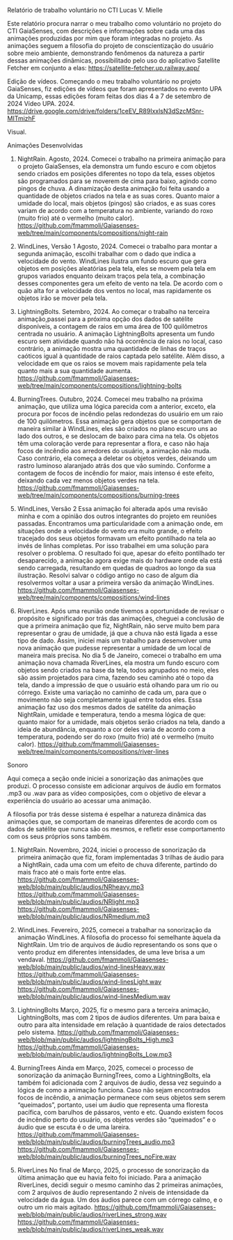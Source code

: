 Relatório de trabalho voluntário no CTI
Lucas V. Mielle

Este relatório procura narrar o meu trabalho como voluntário no projeto do CTI GaiaSenses, com descrições e informações sobre cada uma das animações produzidas por mim que foram integradas no projeto. As animações seguem a filosofia do projeto de conscientização do usuário sobre meio ambiente, demonstrando fenômenos da natureza a partir dessas animações dinâmicas, possibilitado pelo uso do aplicativo Satellite Fetcher em conjunto a elas: https://satellite-fetcher.up.railway.app/ 

Edição de vídeos.
Começando o meu trabalho voluntário no projeto GaiaSenses, fiz edições de vídeos que foram apresentados no evento UPA da Unicamp, essas edições foram feitas dos dias 4 a 7 de setembro de 2024
Vídeo UPA. 2024. https://drive.google.com/drive/folders/1ceEV_R89IxxlsN3dSzcMSnr-MITmizhF



Visual.

Animações Desenvolvidas

1. NightRain.
Agosto, 2024.
Comecei o trabalho na primeira animação para o projeto GaiaSenses, ela demonstra um fundo escuro e com objetos sendo criados em posições diferentes no topo da tela, esses objetos são programados para se moverem de cima para baixo, agindo como pingos de chuva. 
A dinamização desta animação foi feita usando a quantidade de objetos criados na tela e as suas cores. Quanto maior a umidade do local, mais objetos (pingos) são criados, e as suas cores variam de acordo com a temperatura no ambiente, variando do roxo (muito frio) até o vermelho (muito calor).
https://github.com/fmammoli/Gaiasenses-web/tree/main/components/compositions/night-rain


2.  WindLines, Versão 1
Agosto, 2024.
Comecei o trabalho para montar a segunda animação, escolhi trabalhar com o dado que indica a velocidade do vento. WindLines ilustra um fundo escuro que gera objetos em posições aleatórias pela tela, eles se movem pela tela em grupos variados enquanto deixam traços pela tela, a combinação desses componentes gera um efeito de vento na tela. 
De acordo com o quão alta for a velocidade dos ventos no local, mas rapidamente os objetos irão se mover pela tela.


3.  LightningBolts.
Setembro, 2024. Ao começar o trabalho na terceira animação,passei para a próxima opção dos dados de satélite disponíveis, a contagem de raios em uma área de 100 quilômetros centrada no usuário. 
A animação LightningBolts apresenta um fundo escuro sem atividade quando não há ocorrência de raios no local, caso contrário, a animação mostra uma quantidade de linhas de traços caóticos igual à quantidade de raios captada pelo satélite. Além disso, a velocidade em que os raios se movem mais rapidamente pela tela quanto mais a sua quantidade aumenta.
https://github.com/fmammoli/Gaiasenses-web/tree/main/components/compositions/lightning-bolts


4.  BurningTrees.
Outubro, 2024. Comecei meu trabalho na próxima animação, que utiliza uma lógica parecida com a anterior, exceto, ela procura por focos de incêndio pelas redondezas do usuário em um raio de 100 quilômetros. 
Essa animação gera objetos que se comportam de maneira similar à WindLines, eles são criados no plano escuro uns ao lado dos outros, e se deslocam de baixo para cima na tela.
Os objetos têm uma coloração verde para representar a flora, e caso não haja focos de incêndio aos arredores do usuário, a animação não muda. Caso contrário, ela começa a deletar os objetos verdes, deixando um rastro luminoso alaranjado atrás dos que vão sumindo. Conforme a contagem de focos de incêndio for maior, mais intenso é este efeito, deixando cada vez menos objetos verdes na tela.
https://github.com/fmammoli/Gaiasenses-web/tree/main/components/compositions/burning-trees


5.  WindLines, Versão 2
Essa animação foi alterada após uma revisão minha e com a opinião dos outros integrantes do projeto em reuniões passadas. Encontramos uma particularidade com a animação onde, em situações onde a velocidade do vento era muito grande, o efeito tracejado dos seus objetos formavam um efeito pontilhado na tela ao invés de linhas completas. Por isso trabalhei em uma solução para resolver o problema.
O resultado foi que, apesar do efeito pontilhado ter desaparecido, a animação agora exige mais do hardware onde ela está sendo carregada, resultando em quedas de quadros ao longo da sua ilustração. Resolvi salvar o código antigo no caso de algum dia resolvermos voltar a usar a primeira versão da animação WindLines.
https://github.com/fmammoli/Gaiasenses-web/tree/main/components/compositions/wind-lines


6.  RiverLines. 
Após uma reunião onde tivemos a oportunidade de revisar o propósito e significado por trás das animações, cheguei a conclusão de que a primeira animação que fiz, NightRain, não serve muito bem para representar o grau de umidade, já que a chuva não está ligada a esse tipo de dado.
Assim, iniciei mais um trabalho para desenvolver uma nova animação que pudesse representar a umidade de um local de maneira mais precisa. No dia 5 de Janeiro, comecei o trabalho em uma animação nova chamada RiverLines, ela mostra um fundo escuro com objetos sendo criados na base da tela, todos agrupados no meio, eles são assim projetados para cima, fazendo seu caminho até o topo da tela, dando a impressão de que o usuário está olhando para um rio ou córrego. Existe uma variação no caminho de cada um, para que o movimento não seja completamente igual entre todos eles. 
Essa animação faz uso dos mesmos dados de satélite da animação NightRain, umidade e temperatura, tendo a mesma lógica de que: quanto maior for a umidade, mais objetos serão criados na tela, dando a ideia de abundância, enquanto a cor deles varia de acordo com a temperatura, podendo ser do roxo (muito frio) até o vermelho (muito calor).
https://github.com/fmammoli/Gaiasenses-web/tree/main/components/compositions/river-lines



Sonoro

Aqui começa a seção onde iniciei a sonorização das animações que produzi. O processo consiste em adicionar arquivos de áudio em formatos .mp3 ou .wav para as vídeo composições, com o objetivo de elevar a experiência do usuário ao acessar uma animação. 

A filosofia por trás desse sistema é espelhar a natureza dinâmica das animações que, se comportam de maneiras diferentes de acordo com os dados de satélite que nunca são os mesmos, e refletir esse comportamento com os seus próprios sons também.


1. NightRain.
Novembro, 2024, iniciei o processo de sonorização da primeira animação que fiz, foram implementadas 3 trilhas de áudio para a NightRain, cada uma com um efeito de chuva diferente, partindo do mais fraco até o mais forte entre elas.
https://github.com/fmammoli/Gaiasenses-web/blob/main/public/audios/NRheavy.mp3
https://github.com/fmammoli/Gaiasenses-web/blob/main/public/audios/NRlight.mp3
https://github.com/fmammoli/Gaiasenses-web/blob/main/public/audios/NRmedium.mp3


2. WindLines.
Fevereiro, 2025, comecei a trabalhar na sonorização da animação WindLines. A filosofia do processo foi semelhante àquela da NightRain. Um trio de arquivos de áudio representando os sons que o vento produz em diferentes intensidades, de uma leve brisa a um vendaval.
https://github.com/fmammoli/Gaiasenses-web/blob/main/public/audios/wind-linesHeavy.wav
https://github.com/fmammoli/Gaiasenses-web/blob/main/public/audios/wind-linesLight.wav
https://github.com/fmammoli/Gaiasenses-web/blob/main/public/audios/wind-linesMedium.wav


3. LightningBolts
Março, 2025, fiz o mesmo para a terceira animação, LightningBolts, mas com 2 tipos de áudios diferentes. Um para baixa e outro para alta intensidade em relação à quantidade de raios detectados pelo sistema.
https://github.com/fmammoli/Gaiasenses-web/blob/main/public/audios/lightningBolts_High.mp3
https://github.com/fmammoli/Gaiasenses-web/blob/main/public/audios/lightningBolts_Low.mp3


4. BurningTrees
Ainda em Março, 2025, comecei o processo de sonorização da animação BurningTrees, como a LightningBolts, ela também foi adicionada com 2 arquivos de áudio, dessa vez seguindo a lógica de como a animação funciona. Caso não sejam encontrados focos de incêndio, a animação permanece com seus objetos sem serem “queimados”, portanto, usei um áudio que representa uma floresta pacífica, com barulhos de pássaros, vento e etc. Quando existem focos de incêndio perto do usuário, os objetos verdes são “queimados” e o áudio que se escuta é o de uma lareira.
https://github.com/fmammoli/Gaiasenses-web/blob/main/public/audios/burningTrees_audio.mp3
https://github.com/fmammoli/Gaiasenses-web/blob/main/public/audios/burningTrees_noFire.wav


5. RiverLines
No final de Março, 2025, o processo de sonorização da última animação que eu havia feito foi iniciado. Para a animação RiverLines, decidi seguir o mesmo caminho das 2 primeiras animações, com 2 arquivos de áudio representando 2 níveis de intensidade da velocidade da água. Um dos áudios parece com um córrego calmo, e o outro um rio mais agitado.
https://github.com/fmammoli/Gaiasenses-web/blob/main/public/audios/riverLines_strong.wav
https://github.com/fmammoli/Gaiasenses-web/blob/main/public/audios/riverLines_weak.wav


